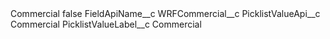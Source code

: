 <?xml version="1.0" encoding="UTF-8"?>
<CustomMetadata xmlns="http://soap.sforce.com/2006/04/metadata" xmlns:xsi="http://www.w3.org/2001/XMLSchema-instance" xmlns:xsd="http://www.w3.org/2001/XMLSchema">
    <label>Commercial</label>
    <protected>false</protected>
    <values>
        <field>FieldApiName__c</field>
        <value xsi:type="xsd:string">WRFCommercial__c</value>
    </values>
    <values>
        <field>PicklistValueApi__c</field>
        <value xsi:type="xsd:string">Commercial</value>
    </values>
    <values>
        <field>PicklistValueLabel__c</field>
        <value xsi:type="xsd:string">Commercial</value>
    </values>
</CustomMetadata>
